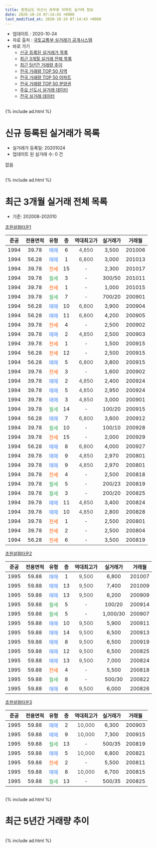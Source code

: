 ```yaml
---
title: 충청남도 아산시 좌부동 아파트 실거래 정보
date: 2020-10-24 07:14:43 +0900
last_modified_at: 2020-10-24 07:14:43 +0900
---
```


* 업데이트 : 2020-10-24
* 자료 출처 : [국토교통부 실거래가 공개시스템](http://rt.molit.go.kr)
* 바로 가기
    * [신규 등록된 실거래가 목록](#신규-등록된-실거래가-목록)
    * [최근 3개월 실거래 전체 목록](#최근-3개월-실거래-전체-목록)
    * [최근 5년간 거래량 추이](#최근-5년간-거래량-추이)
    * [전국 거래량 TOP 50 지역](https://inasie.github.io/apt-trade-info/최근-3개월-전국에서-가장-거래가-많이-발생한-지역)
    * [전국 거래량 TOP 50 아파트](https://inasie.github.io/apt-trade-info/최근-3개월-전국에서-가장-거래가-많이-발생한-아파트)
    * [전국 거래량 TOP 50 분양권](https://inasie.github.io/apt-trade-info/최근-3개월-전국에서-가장-거래가-많이-발생한-분양권)
    * [주요 신도시 실거래 데이터](https://inasie.github.io/apt-trade-info/주요-신도시)
    * [전국 실거래 데이터](https://inasie.github.io/apt-trade-info/전국)
<br>
{% include ad.html %}
<br>

# 신규 등록된 실거래가 목록
* 실거래가 등록일: 20201024
* 업데이트 된 실거래 수: 0 건

없음

<br>
{% include ad.html %}
<br>

# 최근 3개월 실거래 전체 목록
* 기준: 202008-202010


[초원설화타운1](https://search.naver.com/search.naver?query=%EC%B6%A9%EC%B2%AD%EB%82%A8%EB%8F%84+%EC%95%84%EC%82%B0%EC%8B%9C+%EC%A2%8C%EB%B6%80%EB%8F%99+%EC%B4%88%EC%9B%90%EC%84%A4%ED%99%94%ED%83%80%EC%9A%B41)

|준공|전용면적|유형|층|역대최고가|실거래가|거래월|
|:---:|:---:|:---:|:---:|:---:|:---:|:---:|
|1994|39.78|<span style="color:#4285f3">매매</span>|6|<span style="color:#444444">4,850</span>|3,500|201006|
|1994|56.28|<span style="color:#4285f3">매매</span>|1|<span style="color:#444444">6,800</span>|3,000|201013|
|1994|39.78|<span style="color:#ff5a00">전세</span>|15|<span style="color:#444444">-</span>|2,300|201017|
|1994|39.78|<span style="color:#34a853">월세</span>|3|<span style="color:#444444">-</span>|300/50|201011|
|1994|39.78|<span style="color:#ff5a00">전세</span>|1|<span style="color:#444444">-</span>|1,000|201015|
|1994|39.78|<span style="color:#34a853">월세</span>|7|<span style="color:#444444">-</span>|700/20|200901|
|1994|56.28|<span style="color:#4285f3">매매</span>|10|<span style="color:#444444">6,800</span>|3,900|200904|
|1994|56.28|<span style="color:#4285f3">매매</span>|11|<span style="color:#444444">6,800</span>|4,200|200905|
|1994|39.78|<span style="color:#ff5a00">전세</span>|4|<span style="color:#444444">-</span>|2,500|200902|
|1994|39.78|<span style="color:#4285f3">매매</span>|2|<span style="color:#444444">4,850</span>|2,500|200903|
|1994|39.78|<span style="color:#ff5a00">전세</span>|1|<span style="color:#444444">-</span>|1,500|200915|
|1994|56.28|<span style="color:#ff5a00">전세</span>|12|<span style="color:#444444">-</span>|2,500|200915|
|1994|56.28|<span style="color:#4285f3">매매</span>|5|<span style="color:#444444">6,800</span>|3,800|200915|
|1994|39.78|<span style="color:#ff5a00">전세</span>|3|<span style="color:#444444">-</span>|1,600|200902|
|1994|39.78|<span style="color:#4285f3">매매</span>|2|<span style="color:#444444">4,850</span>|2,400|200924|
|1994|39.78|<span style="color:#4285f3">매매</span>|5|<span style="color:#444444">4,850</span>|2,950|200924|
|1994|39.78|<span style="color:#4285f3">매매</span>|3|<span style="color:#444444">4,850</span>|3,000|200901|
|1994|39.78|<span style="color:#34a853">월세</span>|14|<span style="color:#444444">-</span>|100/20|200915|
|1994|56.28|<span style="color:#4285f3">매매</span>|7|<span style="color:#444444">6,800</span>|3,600|200912|
|1994|39.78|<span style="color:#34a853">월세</span>|10|<span style="color:#444444">-</span>|100/10|200928|
|1994|39.78|<span style="color:#ff5a00">전세</span>|15|<span style="color:#444444">-</span>|2,000|200929|
|1994|56.28|<span style="color:#4285f3">매매</span>|8|<span style="color:#444444">6,800</span>|4,000|200927|
|1994|39.78|<span style="color:#4285f3">매매</span>|9|<span style="color:#444444">4,850</span>|2,970|200801|
|1994|39.78|<span style="color:#4285f3">매매</span>|9|<span style="color:#444444">4,850</span>|2,970|200801|
|1994|39.78|<span style="color:#ff5a00">전세</span>|4|<span style="color:#444444">-</span>|2,500|200818|
|1994|39.78|<span style="color:#34a853">월세</span>|5|<span style="color:#444444">-</span>|200/23|200819|
|1994|39.78|<span style="color:#34a853">월세</span>|3|<span style="color:#444444">-</span>|200/20|200825|
|1994|39.78|<span style="color:#4285f3">매매</span>|11|<span style="color:#444444">4,850</span>|3,400|200824|
|1994|39.78|<span style="color:#4285f3">매매</span>|10|<span style="color:#444444">4,850</span>|2,800|200828|
|1994|39.78|<span style="color:#ff5a00">전세</span>|1|<span style="color:#444444">-</span>|2,500|200801|
|1994|39.78|<span style="color:#ff5a00">전세</span>|2|<span style="color:#444444">-</span>|2,500|200804|
|1994|56.28|<span style="color:#ff5a00">전세</span>|6|<span style="color:#444444">-</span>|3,500|200819|

[초원설화타운2](https://search.naver.com/search.naver?query=%EC%B6%A9%EC%B2%AD%EB%82%A8%EB%8F%84+%EC%95%84%EC%82%B0%EC%8B%9C+%EC%A2%8C%EB%B6%80%EB%8F%99+%EC%B4%88%EC%9B%90%EC%84%A4%ED%99%94%ED%83%80%EC%9A%B42)

|준공|전용면적|유형|층|역대최고가|실거래가|거래월|
|:---:|:---:|:---:|:---:|:---:|:---:|:---:|
|1995|59.88|<span style="color:#4285f3">매매</span>|1|<span style="color:#444444">9,500</span>|6,800|201007|
|1995|59.88|<span style="color:#4285f3">매매</span>|13|<span style="color:#444444">9,500</span>|7,400|201009|
|1995|59.88|<span style="color:#4285f3">매매</span>|13|<span style="color:#444444">9,500</span>|6,200|200909|
|1995|59.88|<span style="color:#34a853">월세</span>|5|<span style="color:#444444">-</span>|100/20|200914|
|1995|59.88|<span style="color:#34a853">월세</span>|5|<span style="color:#444444">-</span>|1,000/30|200907|
|1995|59.88|<span style="color:#4285f3">매매</span>|10|<span style="color:#444444">9,500</span>|5,900|200911|
|1995|59.88|<span style="color:#4285f3">매매</span>|14|<span style="color:#444444">9,500</span>|6,500|200913|
|1995|59.88|<span style="color:#4285f3">매매</span>|8|<span style="color:#444444">9,500</span>|6,500|200919|
|1995|59.88|<span style="color:#4285f3">매매</span>|12|<span style="color:#444444">9,500</span>|6,500|200825|
|1995|59.88|<span style="color:#4285f3">매매</span>|13|<span style="color:#444444">9,500</span>|7,000|200824|
|1995|59.88|<span style="color:#ff5a00">전세</span>|4|<span style="color:#444444">-</span>|5,500|200818|
|1995|59.88|<span style="color:#34a853">월세</span>|8|<span style="color:#444444">-</span>|500/30|200822|
|1995|59.88|<span style="color:#4285f3">매매</span>|6|<span style="color:#444444">9,500</span>|6,000|200826|


<script async src="//pagead2.googlesyndication.com/pagead/js/adsbygoogle.js"></script>
<!-- 기본 -->
<ins class="adsbygoogle"
     style="display:block"
     data-ad-client="ca-pub-2446590836940007"
     data-ad-slot="1659523306"
     data-ad-format="auto"
     data-full-width-responsive="true"></ins>
<script>
(adsbygoogle = window.adsbygoogle || []).push({});
</script>


[초원설화타운3](https://search.naver.com/search.naver?query=%EC%B6%A9%EC%B2%AD%EB%82%A8%EB%8F%84+%EC%95%84%EC%82%B0%EC%8B%9C+%EC%A2%8C%EB%B6%80%EB%8F%99+%EC%B4%88%EC%9B%90%EC%84%A4%ED%99%94%ED%83%80%EC%9A%B43)

|준공|전용면적|유형|층|역대최고가|실거래가|거래월|
|:---:|:---:|:---:|:---:|:---:|:---:|:---:|
|1995|59.88|<span style="color:#4285f3">매매</span>|2|<span style="color:#444444">10,000</span>|6,300|200903|
|1995|59.88|<span style="color:#4285f3">매매</span>|9|<span style="color:#444444">10,000</span>|7,300|200915|
|1995|59.88|<span style="color:#34a853">월세</span>|13|<span style="color:#444444">-</span>|500/35|200819|
|1995|59.88|<span style="color:#4285f3">매매</span>|5|<span style="color:#444444">10,000</span>|6,800|200821|
|1995|59.88|<span style="color:#ff5a00">전세</span>|2|<span style="color:#444444">-</span>|5,500|200811|
|1995|59.88|<span style="color:#4285f3">매매</span>|8|<span style="color:#444444">10,000</span>|6,700|200815|
|1995|59.88|<span style="color:#34a853">월세</span>|13|<span style="color:#444444">-</span>|500/35|200825|


<br>
{% include ad.html %}
<br>

# 최근 5년간 거래량 추이


<div style="width:100%;">
    <canvas id="deal_progress" height="200"></canvas>
</div>

<script>
new Chart(document.getElementById("deal_progress"), {
    type: 'line',
    data: {
        labels: ['201510','201511','201512','201601','201602','201603','201604','201605','201606','201607','201608','201609','201610','201611','201612','201701','201702','201703','201704','201705','201706','201707','201708','201709','201710','201711','201712','201801','201802','201803','201804','201805','201806','201807','201808','201809','201810','201811','201812','201901','201902','201903','201904','201905','201906','201907','201908','201909','201910','201911','201912','202001','202002','202003','202004','202005','202006','202007','202008','202009','202010'],
        datasets: [{
            label: '매매',
            pointRadius: 1,
            data: [17, 11, 8, 4, 7, 8, 8, 8, 6, 9, 8, 10, 3, 4, 3, 5, 10, 5, 7, 7, 6, 3, 11, 6, 3, 7, 3, 7, 7, 8, 3, 6, 2, 2, 17, 13, 11, 5, 8, 4, 3, 14, 7, 7, 5, 3, 16, 2, 9, 9, 6, 11, 8, 7, 12, 12, 11, 10, 9, 15, 4],
            borderColor: "rgba(255, 201, 14, 1)",
            backgroundColor: "rgba(255, 201, 14, 0.5)",
            fill: false,
            lineTension: 0
        },{
            label: '전월세',
            pointRadius: 1,
            data: [20, 9, 16, 7, 16, 16, 16, 11, 16, 20, 8, 15, 9, 6, 12, 2, 9, 8, 12, 7, 9, 16, 16, 14, 7, 7, 6, 8, 10, 4, 10, 5, 9, 8, 14, 3, 7, 8, 4, 1, 8, 8, 5, 1, 6, 5, 8, 6, 12, 4, 1, 5, 13, 12, 10, 7, 10, 8, 11, 10, 3],
            borderColor: "rgba(0, 141, 185, 1)",
            backgroundColor: "rgba(0, 141, 185, 0.5)",
            fill: false,
            lineTension: 0
        }
        ]
    },
    options: {
        responsive: true,
        title: {
            display: false
        },
        tooltips: {
            mode: 'index',
            intersect: false
        },
        hover: {
            mode: 'nearest',
            intersect: true
        },
        scales: {
            xAxes: [{
                display: true,
                scaleLabel: {
                    display: true,
                    labelString: '년/월'
                }
            }],
            yAxes: [{
                display: true,
                ticks: {
                    suggestedMin: 0,
                },
                scaleLabel: {
                    display: true,
                    labelString: '실거래 수'
                }
            }]
        }
    }
});

</script>


<br>
{% include ad.html %}
<br>

